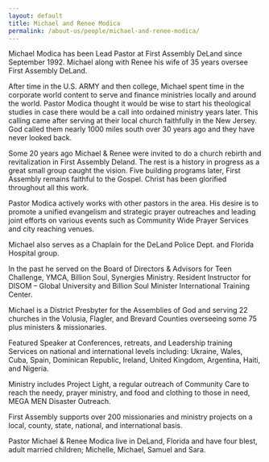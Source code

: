 ```yaml
---
layout: default
title: Michael and Renee Modica
permalink: /about-us/people/michael-and-renee-modica/
---
```


Michael Modica has been Lead Pastor at First Assembly DeLand since September 1992. Michael along with Renee his wife of 35 years oversee First Assembly DeLand.

After time in the U.S. ARMY and then college, Michael spent time in the corporate world content to serve and finance ministries locally and around the world. Pastor Modica thought it would be wise to start his theological studies in case there would be a call into ordained ministry years later. This calling came after serving at their local church faithfully in the New Jersey. God called them nearly 1000 miles south over 30 years ago and they have never looked back.

Some 20 years ago Michael & Renee were invited to do a church rebirth and revitalization in First Assembly Deland. The rest is a history in progress as a great small group caught the vision. Five building programs later, First Assembly remains faithful to the Gospel. Christ has been glorified throughout all this work.

Pastor Modica actively works with other pastors in the area. His desire is to promote a unified evangelism and strategic prayer outreaches and leading joint efforts on various events such as Community Wide Prayer Services and city reaching venues.

Michael also serves as a Chaplain for the DeLand Police Dept. and Florida Hospital group.

In the past he served on the Board of Directors & Advisors for Teen Challenge, YMCA, Billion Soul, Synergies Ministry. Resident Instructor for DISOM – Global University and Billion Soul Minister International Training Center.

Michael is a District Presbyter for the Assemblies of God and serving 22 churches in the Volusia, Flagler, and Brevard Counties overseeing some 75 plus ministers & missionaries.

Featured Speaker at Conferences, retreats, and Leadership training Services on national and international levels including: Ukraine, Wales, Cuba, Spain, Dominican Republic, Ireland, United Kingdom, Argentina, Haiti, and Nigeria.

Ministry includes Project Light, a regular outreach of Community Care to reach the needy, prayer ministry, and food and clothing to those in need, MEGA MEN Disaster Outreach.

First Assembly supports over 200 missionaries and ministry projects on a local, county, state, national, and international basis.

Pastor Michael & Renee Modica live in DeLand, Florida and have four blest, adult married children; Michelle, Michael, Samuel and Sara.
